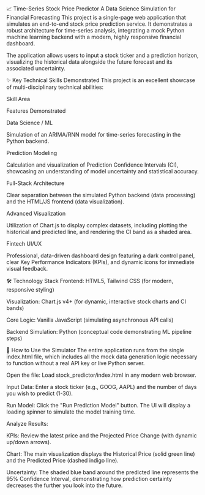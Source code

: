 📈 Time-Series Stock Price Predictor
A Data Science Simulation for Financial Forecasting
This project is a single-page web application that simulates an end-to-end stock price prediction service. It demonstrates a robust architecture for time-series analysis, integrating a mock Python machine learning backend with a modern, highly responsive financial dashboard.

The application allows users to input a stock ticker and a prediction horizon, visualizing the historical data alongside the future forecast and its associated uncertainty.

✨ Key Technical Skills Demonstrated
This project is an excellent showcase of multi-disciplinary technical abilities:

Skill Area

Features Demonstrated

Data Science / ML

Simulation of an ARIMA/RNN model for time-series forecasting in the Python backend.

Prediction Modeling

Calculation and visualization of Prediction Confidence Intervals (CI), showcasing an understanding of model uncertainty and statistical accuracy.

Full-Stack Architecture

Clear separation between the simulated Python backend (data processing) and the HTML/JS frontend (data visualization).

Advanced Visualization

Utilization of Chart.js to display complex datasets, including plotting the historical and predicted line, and rendering the CI band as a shaded area.

Fintech UI/UX

Professional, data-driven dashboard design featuring a dark control panel, clear Key Performance Indicators (KPIs), and dynamic icons for immediate visual feedback.

🛠️ Technology Stack
Frontend: HTML5, Tailwind CSS (for modern, responsive styling)

Visualization: Chart.js v4+ (for dynamic, interactive stock charts and CI bands)

Core Logic: Vanilla JavaScript (simulating asynchronous API calls)

Backend Simulation: Python (conceptual code demonstrating ML pipeline steps)

🚀 How to Use the Simulator
The entire application runs from the single index.html file, which includes all the mock data generation logic necessary to function without a real API key or live Python server.

Open the file: Load stock_predictor/index.html in any modern web browser.

Input Data: Enter a stock ticker (e.g., GOOG, AAPL) and the number of days you wish to predict (1-30).

Run Model: Click the "Run Prediction Model" button. The UI will display a loading spinner to simulate the model training time.

Analyze Results:

KPIs: Review the latest price and the Projected Price Change (with dynamic up/down arrows).

Chart: The main visualization displays the Historical Price (solid green line) and the Predicted Price (dashed indigo line).

Uncertainty: The shaded blue band around the predicted line represents the 95% Confidence Interval, demonstrating how prediction certainty decreases the further you look into the future.

